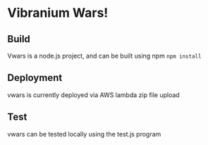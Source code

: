 # Vibranium Wars!

## Build
Vwars is a node.js project, and can be built using npm
`npm install`

## Deployment
vwars is currently deployed via AWS lambda zip file upload

## Test
vwars can be tested locally using the test.js program

